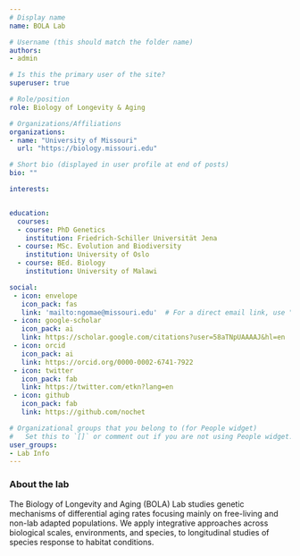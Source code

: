 ```yaml
---
# Display name
name: BOLA Lab

# Username (this should match the folder name)
authors:
- admin

# Is this the primary user of the site?
superuser: true

# Role/position
role: Biology of Longevity & Aging

# Organizations/Affiliations
organizations:
- name: "University of Missouri"
  url: "https://biology.missouri.edu"

# Short bio (displayed in user profile at end of posts)
bio: ""

interests:


education:
  courses:
  - course: PhD Genetics
    institution: Friedrich-Schiller Universität Jena
  - course: MSc. Evolution and Biodiversity
    institution: University of Oslo
  - course: BEd. Biology
    institution: University of Malawi

social:
 - icon: envelope
   icon_pack: fas
   link: 'mailto:ngomae@missouri.edu'  # For a direct email link, use "mailto:test@example.org".
 - icon: google-scholar
   icon_pack: ai
   link: https://scholar.google.com/citations?user=58aTNpUAAAAJ&hl=en
 - icon: orcid
   icon_pack: ai
   link: https://orcid.org/0000-0002-6741-7922
 - icon: twitter
   icon_pack: fab
   link: https://twitter.com/etkn?lang=en
 - icon: github
   icon_pack: fab
   link: https://github.com/nochet

# Organizational groups that you belong to (for People widget)
#   Set this to `[]` or comment out if you are not using People widget.
user_groups:
- Lab Info
---
```


### About the lab

The Biology of Longevity and Aging (BOLA) Lab studies genetic mechanisms of differential aging rates focusing mainly on free-living and non-lab adapted populations. We apply integrative approaches across biological scales, environments, and species, to longitudinal studies of species response to habitat conditions.